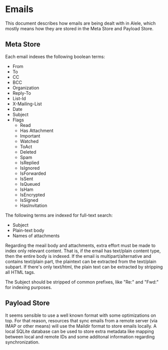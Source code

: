# Emails

This document describes how emails are being dealt with in Alele, which mostly means how they are stored in the
Meta Store and Payload Store.

## Meta Store

Each email indexes the following boolean terms:

 * From
 * To
 * CC
 * BCC
 * Organization
 * Reply-To
 * List-Id
 * X-Mailing-List
 * Date
 * Subject
 * Flags
    * Read
    * Has Attachment
    * Important
    * Watched
    * ToAct
    * Deleted
    * Spam
    * IsReplied
    * IsIgnored
    * IsForwarded
    * IsSent
    * IsQueued
    * IsHam
    * IsEncrypted
    * IsSigned
    * HasInvitation

The following terms are indexed for full-text search:

 * Subject
 * Plain-text body
 * Names of attachments

Regarding the meail body and attachments, extra effort must be made to index only relevant content. That is, if the
email has text/plain content type, then the entire body is indexed. If the email is multipart/alternative and contains
text/plain part, the plaintext can be extracted from the text/plain subpart. If there's only text/html, the plain text
can be extracted by stripping all HTML tags.

The Subject should be stripped of common prefixes, like "Re:" and "Fwd:" for indexing purposes.

## Payload Store

It seems sensible to use a well known format with some optimizations on top. For that reason,
resources that sync emails from a remote server (via IMAP or other means) will use the Maildir
format to store emails locally. A local SQLite database can be used to store extra metadata like
mapping between local and remote IDs and some additonal information regarding synchronization.


